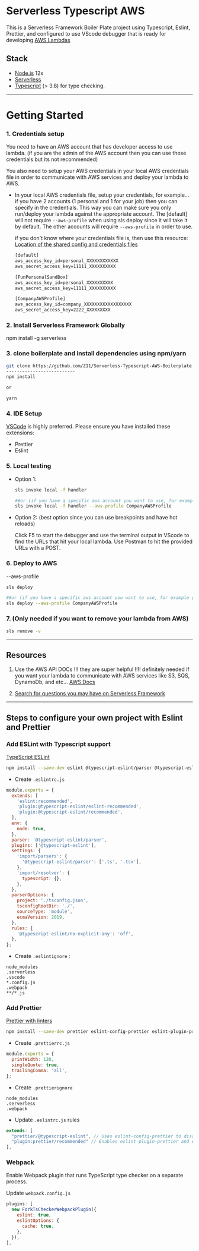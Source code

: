 # Serverless Typescript AWS

This is a Serverless Framework Boiler Plate project using Typescript, Eslint, Prettier, and configured to use VScode debugger that is ready for developing [AWS Lambdas](https://aws.amazon.com/lambda)

## Stack

- [Node.js](https://nodejs.org/en/) 12x
- [Serverless](https://serverless.com/framework/docs/)
- [Typescript](https://www.typescriptlang.org/) (> 3.8) for type checking.

---

# Getting Started

### 1. Credentials setup

You need to have an AWS account that has developer access to use lambda. (if you are the admin of the AWS account then you can use those credentials but its not recommended)

You also need to setup your AWS credentials in your local AWS credentials file in order to communicate with AWS services and deploy your lambda to AWS.

- In your local AWS credentials file, setup your credentials, for example... if you have 2 accounts (1 personal and 1 for your job) then you can specify in the credentials. This way you can make sure you only run/deploy your lambda against the appropriate account. The [default] will not require `--aws-profile` when using sls deploy since it will take it by default. The other accounts will require `--aws-profile` in order to use.

  if you don't know where your credentials file is, then use this resource: [Location of the shared config and credentials files](https://docs.aws.amazon.com/credref/latest/refdocs/file-location.html)

  ```txt
  [default]
  aws_access_key_id=personal_XXXXXXXXXXXX
  aws_secret_access_key=11111_XXXXXXXXXX

  [FunPersonalSandBox]
  aws_access_key_id=personal_XXXXXXXXXX
  aws_secret_access_key=11111_XXXXXXXXXX

  [CompanyAWSProfile]
  aws_access_key_id=company_XXXXXXXXXXXXXXXXXX
  aws_secret_access_key=2222_XXXXXXXXX
  ```

### 2. Install Serverless Framework Globally

npm install -g serverless

### 3. clone boilerplate and install dependencies using npm/yarn

```bash
git clone https://github.com/Z11/Serverless-Typescript-AWS-Boilerplate.git
--------------------------
npm install

or

yarn

```

### 4. IDE Setup

[VSCode](https://code.visualstudio.com/) is highly preferred. Please ensure you have installed these extensions:

- Prettier
- Eslint

### 5. Local testing

- Option 1:

  ```bash
  sls invoke local -f handler

  ##or (if you have a specific aws account you want to use, for example your job aws account)
  sls invoke local -f handler --aws-profile CompanyAWSProfile
  ```

- Option 2: (best option since you can use breakpoints and have hot reloads)

  Click F5 to start the debugger and use the terminal output in VScode to find the URLs that hit your local lambda. Use Postman to hit the provided URLs with a POST.

### 6. Deploy to AWS

--aws-profile

```bash
sls deploy

##or (if you have a specific aws account you want to use, for example your job aws account)
sls deploy --aws-profile CompanyAWSProfile
```

### 7. (Only needed if you want to remove your lambda from AWS)

```bash
sls remove -v
```

---

## Resources

1. Use the AWS API DOCs !!! they are super helpful !!!! definitely needed if you want your lambda to communicate with AWS services like S3, SQS, DynamoDb, and etc... [AWS Docs](https://docs.aws.amazon.com/AWSJavaScriptSDK/latest/AWS/S3.html)

2. [Search for questions you may have on Serverless Framework](https://www.serverless.com/framework/docs/)

---

## Steps to configure your own project with Eslint and Prettier

### Add ESLint with Typescript support

[TypeScript ESLint](https://github.com/typescript-eslint/typescript-eslint/)

```bash
npm install --save-dev eslint @typescript-eslint/parser @typescript-eslint/eslint-plugin
```

- Create `.eslintrc.js`

```js
module.exports = {
  extends: [
    'eslint:recommended',
    'plugin:@typescript-eslint/eslint-recommended',
    'plugin:@typescript-eslint/recommended',
  ],
  env: {
    node: true,
  },
  parser: '@typescript-eslint/parser',
  plugins: ['@typescript-eslint'],
  settings: {
    'import/parsers': {
      '@typescript-eslint/parser': ['.ts', '.tsx'],
    },
    'import/resolver': {
      typescript: {},
    },
  },
  parserOptions: {
    project: './tsconfig.json',
    tsconfigRootDir: './',
    sourceType: 'module',
    ecmaVersion: 2019,
  },
  rules: {
    '@typescript-eslint/no-explicit-any': 'off',
  },
};
```

- Create `.eslintignore` :

```text
node_modules
.serverless
.vscode
*.config.js
.webpack
**/*.js
```

### Add Prettier

[Prettier with linters](https://prettier.io/docs/en/integrating-with-linters.html)

```bash
npm install --save-dev prettier eslint-config-prettier eslint-plugin-prettier
```

- Create `.prettierrc.js`

```js
module.exports = {
  printWidth: 120,
  singleQuote: true,
  trailingComma: 'all',
};
```

- Create `.prettierignore`

```text
node_modules
.serverless
.webpack
```

- Update `.eslintrc.js` rules

```js
extends: [
  "prettier/@typescript-eslint", // Uses eslint-config-prettier to disable ESLint rules from @typescript-eslint/eslint-plugin that would conflict with prettier
  "plugin:prettier/recommended" // Enables eslint-plugin-prettier and eslint-config-prettier. This will display prettier errors as ESLint errors. Make sure this is always the last configuration in the extends array.
],
```

### Webpack

Enable Webpack plugin that runs TypeScript type checker on a separate process.

Update `webpack.config.js`

```js
plugins: [
  new ForkTsCheckerWebpackPlugin({
    eslint: true,
    eslintOptions: {
      cache: true,
    },
  }),
],
```
